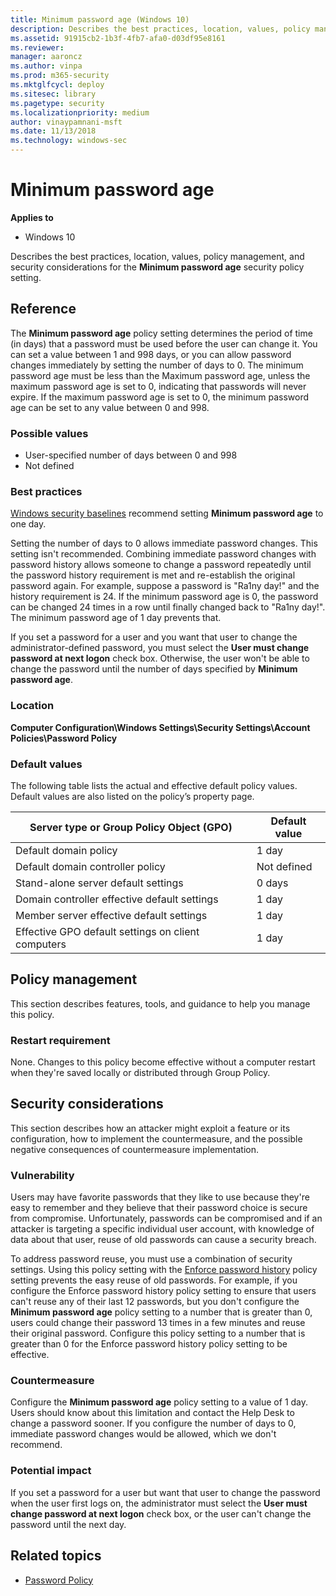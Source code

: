 ```yaml
---
title: Minimum password age (Windows 10)
description: Describes the best practices, location, values, policy management, and security considerations for the Minimum password age security policy setting.
ms.assetid: 91915cb2-1b3f-4fb7-afa0-d03df95e8161
ms.reviewer: 
manager: aaroncz
ms.author: vinpa
ms.prod: m365-security
ms.mktglfcycl: deploy
ms.sitesec: library
ms.pagetype: security
ms.localizationpriority: medium
author: vinaypamnani-msft
ms.date: 11/13/2018
ms.technology: windows-sec
---
```


# Minimum password age

**Applies to**
-   Windows 10

Describes the best practices, location, values, policy management, and security considerations for the **Minimum password age** security policy setting.

## Reference

The **Minimum password age** policy setting determines the period of time (in days) that a password must be used before the user can change it. You can set a value between 1 and 998 days, or you can allow password changes immediately by setting the number of days to 0. The minimum password age must be less than the Maximum password age, unless the maximum password age is set to 0, indicating that passwords will never expire. If the maximum password age is set to 0, the minimum password age can be set to any value between 0 and 998.

### Possible values

-   User-specified number of days between 0 and 998
-   Not defined

### Best practices

[Windows security baselines](../windows-security-baselines.md) recommend setting **Minimum password age** to one day. 

Setting the number of days to 0 allows immediate password changes. This setting isn't recommended. 
Combining immediate password changes with password history allows someone to change a password repeatedly until the password history requirement is met and re-establish the original password again. 
For example, suppose a password is "Ra1ny day!" and the history requirement is 24. 
If the minimum password age is 0, the password can be changed 24 times in a row until finally changed back to "Ra1ny day!". 
The minimum password age of 1 day prevents that.

If you set a password for a user and you want that user to change the administrator-defined password, you must select the **User must change password at next logon** check box. 
Otherwise, the user won't be able to change the password until the number of days specified by **Minimum password age**.

### Location

**Computer Configuration\\Windows Settings\\Security Settings\\Account Policies\\Password Policy**

### Default values

The following table lists the actual and effective default policy values. Default values are also listed on the policy’s property page.

| Server type or Group Policy Object (GPO) | Default value |
| - | - |
| Default domain policy| 1 day| 
| Default domain controller policy| Not defined| 
| Stand-alone server default settings | 0 days| 
| Domain controller effective default settings | 1 day| 
| Member server effective default settings | 1 day| 
| Effective GPO default settings on client computers| 1 day| 
 
## Policy management

This section describes features, tools, and guidance to help you manage this policy.

### Restart requirement

None. Changes to this policy become effective without a computer restart when they're saved locally or distributed through Group Policy.

## Security considerations

This section describes how an attacker might exploit a feature or its configuration, how to implement the countermeasure, and the possible negative consequences of countermeasure implementation.

### Vulnerability

Users may have favorite passwords that they like to use because they're easy to remember and they believe that their password choice is secure from compromise. Unfortunately, passwords can be compromised and if an attacker is targeting a specific individual user account, with knowledge of data about that user, reuse of old passwords can cause a security breach.

To address password reuse, you must use a combination of security settings. Using this policy setting with the [Enforce password history](enforce-password-history.md) policy setting prevents the easy reuse of old passwords. For example, if you configure the Enforce password history policy setting to ensure that users can't reuse any of their last 12 passwords, but you don't configure the **Minimum password age** policy setting to a number that is greater than 0, users could change their password 13 times in a few minutes and reuse their original password. Configure this policy setting to a number that is greater than 0 for the Enforce password history policy setting to be effective.

### Countermeasure

Configure the **Minimum password age** policy setting to a value of 1 day. Users should know about this limitation and contact the Help Desk to change a password sooner. If you configure the number of days to 0, immediate password changes would be allowed, which we don't recommend.

### Potential impact

If you set a password for a user but want that user to change the password when the user first logs on, the administrator must select the **User must change password at next logon** check box, or the user can't change the password until the next day.

## Related topics

- [Password Policy](password-policy.md)
